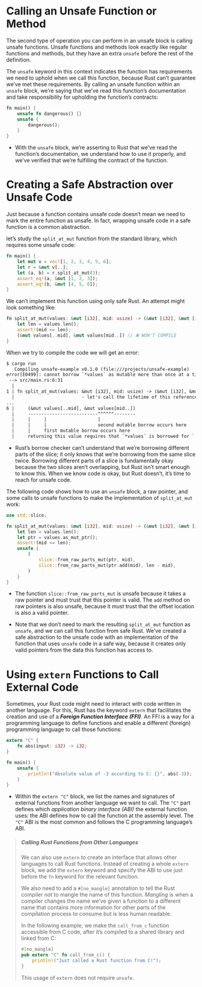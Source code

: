 # Calling an Unsafe Function or Method

The second type of operation you can perform in an unsafe block is calling unsafe functions. Unsafe functions and methods look exactly like regular functions and methods, but they have an extra `unsafe` before the rest of the definition.

The `unsafe` keyword in this context indicates the function has requirements we need to uphold when we call this function, because Rust can’t guarantee we’ve met these requirements. By calling an unsafe function within an `unsafe` block, we’re saying that we’ve read this function’s documentation and take responsibility for upholding the function’s contracts:

```rust
fn main() {
    unsafe fn dangerous() {}
    unsafe {
        dangerous();
    }
}
```

* With the `unsafe` block, we’re asserting to Rust that we’ve read the function’s documentation, we understand how to use it properly, and we’ve verified that we’re fulfilling the contract of the function.

# Creating a Safe Abstraction over Unsafe Code

Just because a function contains unsafe code doesn’t mean we need to mark the entire function as unsafe. In fact, wrapping unsafe code in a safe function is a common abstraction.

let’s study the `split_at_mut` function from the standard library, which requires some unsafe code:

```rust
fn main() {
    let mut v = vec![1, 2, 3, 4, 5, 6];
    let r = &mut v[..];
    let (a, b) = r.split_at_mut(3);
    assert_eq!(a, &mut [1, 2, 3]);
    assert_eq!(b, &mut [4, 5, 6]);
}
```

We can’t implement this function using only safe Rust. An attempt might look something like:

```rust
fn split_at_mut(values: &mut [i32], mid: usize) -> (&mut [i32], &mut [i32]) {
    let len = values.len();
    assert!(mid <= len);
    (&mut values[..mid], &mut values[mid..]) // ❌ WON'T COMPILE
}
```

When we try to compile the code we will get an error:

```txt
$ cargo run
   Compiling unsafe-example v0.1.0 (file:///projects/unsafe-example)
error[E0499]: cannot borrow `*values` as mutable more than once at a time
 --> src/main.rs:6:31
  |
1 | fn split_at_mut(values: &mut [i32], mid: usize) -> (&mut [i32], &mut [i32]) {
  |                         - let's call the lifetime of this reference `'1`
...
6 |     (&mut values[..mid], &mut values[mid..])
  |     --------------------------^^^^^^--------
  |     |     |                   |
  |     |     |                   second mutable borrow occurs here
  |     |     first mutable borrow occurs here
  |     returning this value requires that `*values` is borrowed for `'1`
```

* Rust’s borrow checker can’t understand that we’re borrowing different parts of the slice; it only knows that we’re borrowing from the same slice twice. Borrowing different parts of a slice is fundamentally okay because the two slices aren’t overlapping, but Rust isn’t smart enough to know this. When we know code is okay, but Rust doesn’t, it’s time to reach for unsafe code.

The following code shows how to use an `unsafe` block, a raw pointer, and some calls to unsafe functions to make the implementation of `split_at_mut` work:

```rust
use std::slice;

fn split_at_mut(values: &mut [i32], mid: usize) -> (&mut [i32], &mut [i32]) {
    let len = values.len();
    let ptr = values.as_mut_ptr();
    assert!(mid <= len);
    unsafe {
        (
            slice::from_raw_parts_mut(ptr, mid),
            slice::from_raw_parts_mut(ptr.add(mid), len - mid),
        )
    }
}
```

* The function `slice::from_raw_parts_mut` is unsafe because it takes a raw pointer and must trust that this pointer is valid. The `add` method on raw pointers is also unsafe, because it must trust that the offset location is also a valid pointer.

* Note that we don’t need to mark the resulting `split_at_mut` function as `unsafe`, and we can call this function from safe Rust. We’ve created a safe abstraction to the unsafe code with an implementation of the function that uses `unsafe` code in a safe way, because it creates only valid pointers from the data this function has access to.

# Using `extern` Functions to Call External Code

Sometimes, your Rust code might need to interact with code written in another language. For this, Rust has the keyword `extern` that facilitates the creation and use of a ***Foreign Function Interface (FFI)***. An FFI is a way for a programming language to define functions and enable a different (foreign) programming language to call those functions:

```rust
extern "C" {
    fn abs(input: i32) -> i32;
}

fn main() {
    unsafe {
        println!("Absolute value of -3 according to C: {}", abs(-3));
    }
}
```

* Within the `extern "C"` block, we list the names and signatures of external functions from another language we want to call. The `"C"` part defines which *application binary interface (ABI)* the external function uses: the ABI defines how to call the function at the assembly level. The `"C"` ABI is the most common and follows the C programming language’s ABI.

> ##### Calling Rust Functions from Other Languages
>
> We can also use `extern` to create an interface that allows other languages to call Rust functions. Instead of creating a whole `extern` block, we add the `extern` keyword and specify the ABI to use just before the `fn` keyword for the relevant function.
>
> We also need to add a `#[no_mangle]` annotation to tell the Rust compiler not to mangle the name of this function. *Mangling* is when a compiler changes the name we’ve given a function to a different name that contains more information for other parts of the compilation process to consume but is less human readable.
>
> In the following example, we make the `call_from_c` function accessible from C code, after it’s compiled to a shared library and linked from C:
>
> ```rust
> #[no_mangle]
> pub extern "C" fn call_from_c() {
>     println!("Just called a Rust function from C!");
> }
> ```
>
> This usage of `extern` does not require `unsafe`.